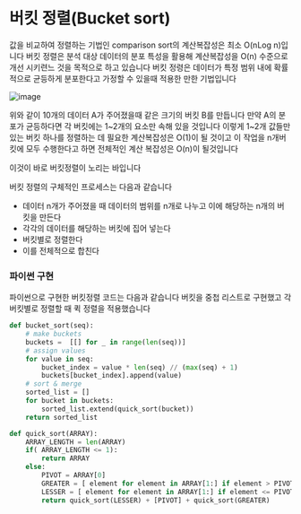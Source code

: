 # 버킷 정렬(Bucket sort)

값을 비교하여 정렬하는 기법인 comparison sort의 계산복잡성은 최소 O(nLog n)입니다 버킷 정렬은 분석 대상 데이터의 분포 특성을 활용해 계산복잡성을 O(n) 수준으로 개선 시키련느 것을 목적으로 하고 있습니다 
버킷 정령은 데이터가 특정 범위 내에 확률적으로 균등하게 분포한다고 가정할 수 있을때 적용한 만한 기법입니다 

![image](https://user-images.githubusercontent.com/80239748/158793658-eea38ce5-fb2b-4efe-9964-6865d299d07f.png)

위와 같이 10개의 데이터 A가 주어졌을때 같은 크기의 버킷 B를 만듭니다 만약 A의 분포가 균등하다면 각 버킷에는 1~2개의 요소만 속해 있을 것입니다 이렇게 1~2개 값들만 있는 버킷 하나를 정렬하는 데 필요한 계산복잡성은 O(1)이 될 것이고 이 작업을 n개버킷에 모두 수행한다고 하면 전체적인 계산 복잡성은 O(n)이 될것입니다 

이것이 바로 버킷정렬이 노리는 바입니다

버킷 정렬의 구체적인 프로세스는 다음과 같습니다 

* 데이터 n개가 주어졌을 때 데이터의 범위를 n개로 나누고 이에 해당하는 n개의 버킷을 만든다
* 각각의 데이터를 해당하는 버킷에 집어 넣는다 
* 버킷별로 정렬한다
* 이를 전체적으로 합친다 

### 파이썬 구현

파이썬으로 구현한 버킷정렬 코드는 다음과 같습니다 버킷을 중첩 리스트로 구현했고 각 버킷별로 정렬할 때 퀵 정렬을 적용했습니다 

```py
def bucket_sort(seq):
    # make buckets
    buckets =  [[] for _ in range(len(seq))]
    # assign values
    for value in seq:
        bucket_index = value * len(seq) // (max(seq) + 1)
        buckets[bucket_index].append(value)
    # sort & merge
    sorted_list = []
    for bucket in buckets:
        sorted_list.extend(quick_sort(bucket))
    return sorted_list

def quick_sort(ARRAY):
    ARRAY_LENGTH = len(ARRAY)
    if( ARRAY_LENGTH <= 1):
        return ARRAY
    else:
        PIVOT = ARRAY[0]
        GREATER = [ element for element in ARRAY[1:] if element > PIVOT ]
        LESSER = [ element for element in ARRAY[1:] if element <= PIVOT ]
        return quick_sort(LESSER) + [PIVOT] + quick_sort(GREATER)
```
